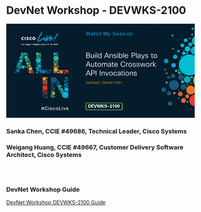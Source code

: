 # DevNet Workshop - DEVWKS-2100

![CL Live Logo](https://github.com/schen1111/devwks-2100/blob/main/media/292-DEVWKS-2100.png)

### Sanka Chen, CCIE #49686, Technical Leader, Cisco Systems

### Weigang Huang, CCIE #49667, Customer Delivery Software Architect, Cisco Systems

<br/><br/>
### DevNet Workshop Guide
[DevNet Workshop DEVWKS-2100 Guide](https://github.com/schen1111/devwks-2100/blob/main/devwks-2100.md)